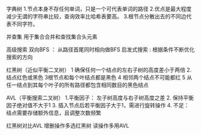 字典树
1.节点本身不存任何单词，只是一个可代表单词的路径
2.优点是最大程度减少无谓的字符串比较，查询效率比哈希表要高。
3.根节点分散出去的不同边代表不同字符。

并查集
用于集合合并和查找集合头元素

高级搜索
双向BFS ： 从路径首尾同时相向做BFS
启发式搜索 : 根据条件不断优化搜索的方向

红黑树（近似平衡二叉树）
1 确保任何一个结点的左右子树的高度差小于两倍
2. 结点红色或黑色
3根节点和每个叶结点都是黑色
4 相邻两个结点不可能都红
5 从任一结点到其每个叶子的所有路径都包含相同数目的黑色结点


AVL（平衡搜索二叉树）
1.平衡因子： 左子树高度与右子树高度之差
2. 保持平衡因子绝对值不大于1
3. 插入节点后若平衡因子大于1，需进行旋转操作
4. 不足： 结点需要存储额外信息，且调整次数频繁

红黑树对比AVL
增删操作多选红黑树
读操作多用AVL
